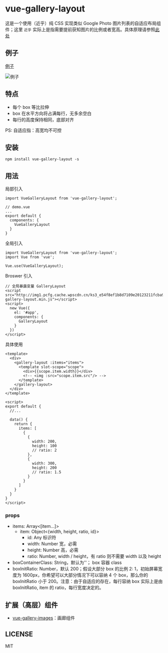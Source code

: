 # vue-gallery-layout

这是一个使用（近乎）纯 CSS 实现类似 Google Photo 图片列表的自适应布局组件；这里 `近乎` 实际上是指需要提前获知图片的比例或者宽高。具体原理请参照[此处](https://github.com/xieranmaya/blog/issues/4)

## 例子

[例子](http://jsbin.com/fequmek/7/edit?html,css,js,output)

![例子](https://img1.pcfg.cache.wpscdn.cn/ks3_f200d01e8191c5620a38b743e79b4b13/gallery-demo-2.gif)

## 特点

- 每个 box 等比拉伸
- box 在水平方向将占满每行，无多余空白
- 每行的高度保持相同，底部对齐

PS: 自适应指：高宽均不可控

## 安装

`npm install vue-gallery-layout -s`

## 用法

局部引入
```
import VueGalleryLayout from 'vue-gallery-layout';

// demo.vue
...
export default {
  components: {
    VueGalleryLayout
  }
}
```

全局引入
```
import VueGalleryLayout from 'vue-gallery-layout';
import Vue from 'vue';

Vue.use(VueGalleryLayout);
```

Broswer 引入
```
// 全局暴露变量 GalleryLayout
<script src="http://img1.pcfg.cache.wpscdn.cn/ks3_e54f8ef1b8d7109e20123211fcba9376/vue-gallery-layout.min.js"></script>
<script>
  new Vue({
    el: '#app',
    components: {
      GalleryLayout
    }
  })
</script>
```

具体使用
```
<template>
  <div>
    <gallery-layout :items="items">
      <template slot-scope="scope">
        <div>{{scope.item.width}}</div>
        <!-- <img :src="scope.item.src"/> -->
      </template>
    </gallery-layout>
  </div>
</template>

<script>
export default {
  //...

  data() {
    return {
      items: [
        {
          {
            width: 200,
            height: 100
            // ratio: 2
          },
          {
            width: 300,
            height: 200
            // ratio: 1.5
          }
        }
      ]
    }
  }
}
</script>
```

### props

- items: Array<[item...]>
    - item: Object<{width, height, ratio, id}>
        - id: Any 标识符
        - width: Number 宽，必需
        - height: Number 高，必需
        - ratio: Number, width / height，有 ratio 则不需要 width 以及 height
- boxContainerClass: String，默认为''； box 容器 class
- boxInitRatio: Number，默认 200；假设大部分 box 的比例 2: 1，初始屏幕宽度为 1600px，你希望可以大部分情况下可以容纳 4 个 box，那么你的 boxInitRatio 小于 200。注意：由于自适应的存在，每行容纳 box 实际上是由 boxInitRatio, item 的 ratio，每行宽度决定的。

## 扩展（高层）组件

- [vue-gallery-images]()：画廊组件

## LICENSE

MIT
